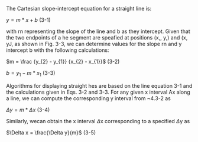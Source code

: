 The Cartesian slope-intercept equation for a straight line is:

$y = m * x + b$   (3-1)

with rn representing the slope of the line and b as they intercept. Given that the two endpoints of a he segment are speafied at positions (x,, y,) and (x, yJ, as shown in Fig. 3-3, we can determine values for the slope rn and y intercept b with the following calculations:

$m = \frac {y_{2} - y_{1}} {x_{2} - x_{1}}$ (3-2)

$b =y_{1} -m * x_{1}$ (3-3)

Algorithms for displaying straight hes are based on the line equation 3-1 and the calculations given in Eqs. 3-2 and 3-3. For any given x interval Ax along a line, we can compute the corresponding y interval from ~4.3-2 as

$\Delta y = m * \Delta x$  (3-4)

Similarly, wecan obtain the x interval $\Delta$x corresponding to a specified $\Delta$y as

$\Delta x = \frac{\Delta y}{m}$ (3-5)

